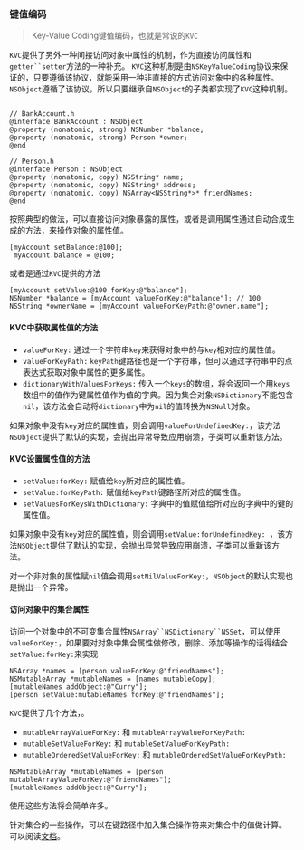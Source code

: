 ### 键值编码
> Key-Value Coding键值编码，也就是常说的`KVC`

`KVC`提供了另外一种间接访问对象中属性的机制，作为直接访问属性和`getter``setter`方法的一种补充。
`KVC`这种机制是由`NSKeyValueCoding`协议来保证的，只要遵循该协议，就能采用一种非直接的方式访问对象中的各种属性。`NSObject`遵循了该协议，所以只要继承自`NSObject`的子类都实现了`KVC`这种机制。

```objc

// BankAccount.h
@interface BankAccount : NSObject
@property (nonatomic, strong) NSNumber *balance;
@property (nonatomic, strong) Person *owner;
@end

// Person.h
@interface Person : NSObject
@property (nonatomic, copy) NSString* name;
@property (nonatomic, copy) NSString* address;
@property (nonatomic, copy) NSArray<NSString*>* friendNames;
@end

```
按照典型的做法，可以直接访问对象暴露的属性，或者是调用属性通过自动合成生成的方法，来操作对象的属性值。

```objc
[myAccount setBalance:@100];
 myAccount.balance = @100;
```
或者是通过`KVC`提供的方法

```objc
[myAccount setValue:@100 forKey:@"balance"];
NSNumber *balance = [myAccount valueForKey:@"balance"]; // 100
NSString *ownerName = [myAccount valueForKeyPath:@"owner.name"];
```

#### KVC中获取属性值的方法
* `valueForKey:` 通过一个字符串`key`来获得对象中的与`key`相对应的属性值。
* `valueForKeyPath:` `keyPath`键路径也是一个字符串，但可以通过字符串中的点表达式获取对象中属性的更多属性。
* `dictionaryWithValuesForKeys:` 传入一个`keys`的数组，将会返回一个用`keys`数组中的值作为键属性值作为值的字典。因为集合对象`NSDictionary`不能包含`nil`，该方法会自动将`dictionary`中为`nil`的值转换为`NSNull`对象。

如果对象中没有`key`对应的属性值，则会调用`valueForUndefinedKey:`，该方法`NSObject`提供了默认的实现，会抛出异常导致应用崩溃，子类可以重新该方法。

#### KVC设置属性值的方法
* `setValue:forKey:` 赋值给`key`所对应的属性值。
* `setValue:forKeyPath:`  赋值给`keyPath`键路径所对应的属性值。
* `setValuesForKeysWithDictionary:` 字典中的值赋值给所对应的字典中的键的属性值。

如果对象中没有`key`对应的属性值，则会调用`setValue:forUndefinedKey: `，该方法`NSObject`提供了默认的实现，会抛出异常导致应用崩溃，子类可以重新该方法。

对一个非对象的属性赋`nil`值会调用`setNilValueForKey:`，`NSObject`的默认实现也是抛出一个异常。

#### 访问对象中的集合属性
访问一个对象中的不可变集合属性`NSArray``NSDictionary``NSSet`，可以使用`valueForKey:`，如果要对对象中集合属性做修改，删除、添加等操作的话得结合`setValue:forKey:`来实现

```objc
NSArray *names = [person valueForKey:@"friendNames"];
NSMutableArray *mutableNames = [names mutableCopy];
[mutableNames addObject:@"Curry"];
[person setValue:mutableNames forKey:@"friendNames"];
```

`KVC`提供了几个方法，。

* `mutableArrayValueForKey:` 和 `mutableArrayValueForKeyPath:`
* `mutableSetValueForKey:` 和 `mutableSetValueForKeyPath:`
* `mutableOrderedSetValueForKey:` 和 `mutableOrderedSetValueForKeyPath:`


```objc
NSMutableArray *mutableNames = [person mutableArrayValueForKey:@"friendNames"];
[mutableNames addObject:@"Curry"];
```

使用这些方法将会简单许多。

针对集合的一些操作，可以在键路径中加入集合操作符来对集合中的值做计算。
可以阅读[文档](https://developer.apple.com/library/archive/documentation/Cocoa/Conceptual/KeyValueCoding/CollectionOperators.html#//apple_ref/doc/uid/20002176-BAJEAIEE)。
